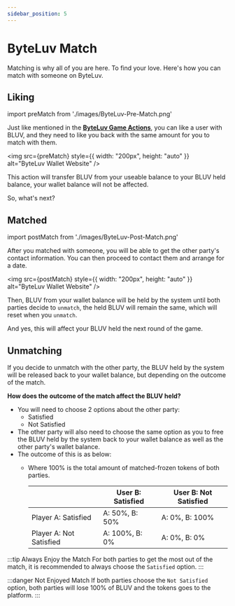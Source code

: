 ```yaml
---
sidebar_position: 5
---
```


# ByteLuv Match

Matching is why all of you are here. To find your love. Here's how you can match with someone on ByteLuv.

## Liking 
import preMatch from './images/ByteLuv-Pre-Match.png'

Just like mentioned in the **[ByteLuv Game Actions](./byteluv-game-actions.md#like)**, you can like a user with BLUV, and they need to like you back with the same amount for you to match with them. 

<img src={preMatch} style={{ width: "200px", height: "auto" }} alt="ByteLuv Wallet Website" />

This action will transfer BLUV from your useable balance to your BLUV held balance, your wallet balance will not be affected.

So, what's next?

## Matched
import postMatch from './images/ByteLuv-Post-Match.png'

After you matched with someone, you will be able to get the other party's contact information. You can then proceed to contact them and arrange for a date.

<img src={postMatch} style={{ width: "200px", height: "auto" }} alt="ByteLuv Wallet Website" />

Then, BLUV from your wallet balance will be held by the system until both parties decide to `unmatch`, the held BLUV will remain the same, which will reset when you `unmatch`.

And yes, this will affect your BLUV held the next round of the game.

## Unmatching

If you decide to unmatch with the other party, the BLUV held by the system will be released back to your wallet balance, but depending on the outcome of the match.

**How does the outcome of the match affect the BLUV held?**
- You will need to choose 2 options about the other party:
  - Satisfied 
  - Not Satisfied
- The other party will also need to choose the same option as you to free the BLUV held by the system back to your wallet balance as well as the other party's wallet balance.
- The outcome of this is as below:
  - Where 100% is the total amount of matched-frozen tokens of both parties. 

    |                                     | User B: Satisfied     | User B: Not Satisfied     |
    |-------------------------------------|-----------------------|---------------------------|
    | Player A: Satisfied                 | A: 50%, B: 50%        | A: 0%, B: 100%            |
    | Player A: Not Satisfied             | A: 100%, B: 0%        | A: 0%, B: 0%              |

:::tip Always Enjoy the Match
For both parties to get the most out of the match, it is recommended to always choose the `Satisfied` option. 
:::

:::danger Not Enjoyed Match
If both parties choose the `Not Satisfied` option, both parties will lose 100% of BLUV and the tokens goes to the platform.
:::

